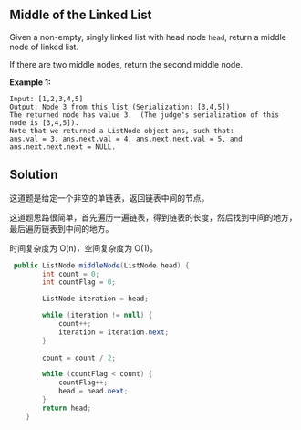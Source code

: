 ## Middle of the Linked List

Given a non-empty, singly linked list with head node `head`, return a middle node of linked list.

If there are two middle nodes, return the second middle node.

 

**Example 1:**

```
Input: [1,2,3,4,5]
Output: Node 3 from this list (Serialization: [3,4,5])
The returned node has value 3.  (The judge's serialization of this node is [3,4,5]).
Note that we returned a ListNode object ans, such that:
ans.val = 3, ans.next.val = 4, ans.next.next.val = 5, and ans.next.next.next = NULL.
```

## Solution

这道题是给定一个非空的单链表，返回链表中间的节点。

这道题思路很简单，首先遍历一遍链表，得到链表的长度，然后找到中间的地方，最后遍历链表到中间的地方。

时间复杂度为 O(n)，空间复杂度为 O(1)。

```java
 public ListNode middleNode(ListNode head) {
        int count = 0;
        int countFlag = 0;

        ListNode iteration = head;

        while (iteration != null) {
            count++;
            iteration = iteration.next;
        }
   
        count = count / 2; 

        while (countFlag < count) {
            countFlag++;
            head = head.next;
        }
        return head;
    }
```

